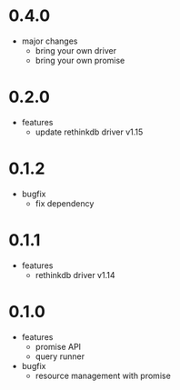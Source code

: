 # 0.4.0

- major changes
  - bring your own driver
  - bring your own promise

# 0.2.0

- features
  - update rethinkdb driver v1.15

# 0.1.2

- bugfix
  - fix dependency

# 0.1.1

- features
  - rethinkdb driver v1.14

# 0.1.0

- features
  - promise API
  - query runner
- bugfix
  - resource management with promise
